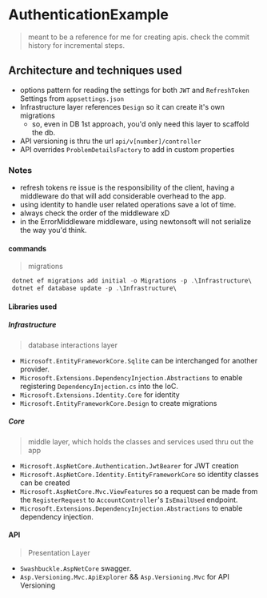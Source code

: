 # AuthenticationExample

> meant to be a reference for me for creating apis.
> check the commit history for incremental steps.


## Architecture and techniques used

- options pattern for reading the settings for both `JWT` and `RefreshToken` Settings from `appsettings.json`
- Infrastructure layer references `Design` so it can create it's own migrations
    - so, even in DB 1st approach, you'd only need this layer to scaffold the db.
- API versioning is thru the url `api/v[number]/controller`
- API overrides `ProblemDetailsFactory` to add in custom properties


### Notes

- refresh tokens re issue is the responsibility of the client, having a middleware do that will add considerable overhead to the app.
- using identity to handle user related operations save a lot of time.
- always check the order of the middleware xD
- in the ErrorMiddleware middleware, using newtonsoft will not serialize the way you'd think.



#### commands

> migrations 
```powershell
 dotnet ef migrations add initial -o Migrations -p .\Infrastructure\
 dotnet ef database update -p .\Infrastructure\
```


#### Libraries used

##### Infrastructure
> database interactions layer
- `Microsoft.EntityFrameworkCore.Sqlite` can be interchanged for another provider.
- `Microsoft.Extensions.DependencyInjection.Abstractions` to enable registering `DependencyInjection.cs` into the IoC.
- `Microsoft.Extensions.Identity.Core` for identity
- `Microsoft.EntityFrameworkCore.Design` to create migrations

##### Core
> middle layer, which holds the classes and services used thru out the app
- `Microsoft.AspNetCore.Authentication.JwtBearer` for JWT creation
- `Microsoft.AspNetCore.Identity.EntityFrameworkCore` so identity classes can be created
- `Microsoft.AspNetCore.Mvc.ViewFeatures` so a request can be made from the `RegisterRequest` to `AccountController`'s `IsEmailUsed` endpoint.
- `Microsoft.Extensions.DependencyInjection.Abstractions` to enable dependency injection.

#### API
> Presentation Layer
- `Swashbuckle.AspNetCore` swagger.
- `Asp.Versioning.Mvc.ApiExplorer` && `Asp.Versioning.Mvc` for API Versioning
